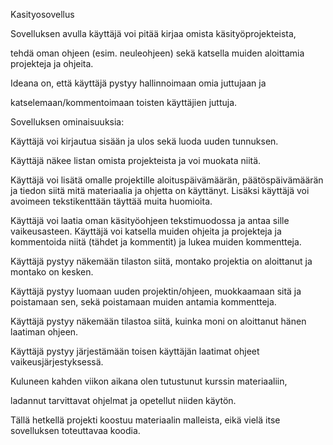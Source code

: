 Kasityosovellus

Sovelluksen avulla käyttäjä voi pitää kirjaa omista käsityöprojekteista, 
<p>
tehdä oman ohjeen (esim. neuleohjeen) sekä katsella muiden aloittamia projekteja ja ohjeita. 
<p>
Ideana on, että käyttäjä pystyy hallinnoimaan omia juttujaan ja 
<p>
katselemaan/kommentoimaan toisten käyttäjien juttuja.
<p>
Sovelluksen ominaisuuksia:
<p>
Käyttäjä voi kirjautua sisään ja ulos sekä luoda uuden tunnuksen. 
<p>
Käyttäjä näkee listan omista projekteista ja voi muokata niitä. 
<p>
Käyttäjä voi lisätä omalle projektille aloituspäivämäärän, päätöspäivämäärän ja tiedon siitä mitä materiaalia ja ohjetta on käyttänyt. Lisäksi käyttäjä voi avoimeen tekstikenttään täyttää muita huomioita. 
<p>
Käyttäjä voi laatia oman käsityöohjeen tekstimuodossa ja antaa sille vaikeusasteen. Käyttäjä voi katsella muiden ohjeita ja projekteja ja kommentoida niitä (tähdet ja kommentit) ja lukea muiden kommentteja. 
<p>
Käyttäjä pystyy näkemään tilaston siitä, montako projektia on aloittanut ja montako on kesken. 
<p>
Käyttäjä pystyy luomaan uuden projektin/ohjeen, muokkaamaan sitä ja poistamaan sen, sekä poistamaan muiden antamia kommentteja. 
<p>
Käyttäjä pystyy näkemään tilastoa siitä, kuinka moni on aloittanut hänen laatiman ohjeen. 
<p>
Käyttäjä pystyy järjestämään toisen käyttäjän laatimat ohjeet vaikeusjärjestyksessä.

Kuluneen kahden viikon aikana olen tutustunut kurssin materiaaliin, 
<p>
ladannut tarvittavat ohjelmat ja opetellut niiden käytön. 
<p>
Tällä hetkellä projekti koostuu materiaalin malleista, eikä vielä itse sovelluksen toteuttavaa koodia.
